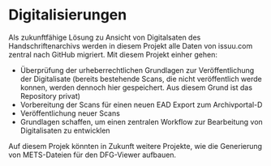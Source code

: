 # Digitalisierungen
Als zukunftfähige Lösung zu Ansicht von Digitalsaten des Handschriftenarchivs werden in diesem Projekt alle Daten von issuu.com zentral nach GitHub migriert. Mit diesem Projekt einher gehen:
- Überprüfung der urheberrechtlichen Grundlagen zur Veröffentlichung der Digitalisate (bereits bestehende Scans, die nicht veröffentlich werde konnen, werden dennoch hier gespeichert. Aus diesem Grund ist das Repository privat)
- Vorbereitung der Scans für einen neuen EAD Export zum Archivportal-D
- Veröffentlichung neuer Scans
- Grundlagen schaffen, um einen zentralen Workflow zur Bearbeitung von Digitalisaten zu entwicklen

Auf diesem Projek könnten in Zukunft weitere Projekte, wie die Generierung von METS-Dateien für den DFG-Viewer aufbauen.
